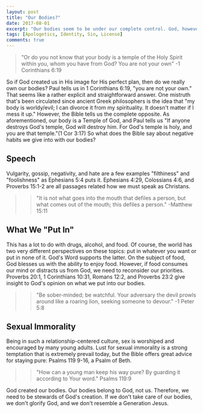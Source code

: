 ```yaml
---
layout: post
title: "Our Bodies?"
date: 2017-08-01
excerpt: "Our bodies seem to be under our complete control. God, however, is the creator. Should He have a say in how we use out bodies?"
tags: [Apologetics, Identity, Sin, License]
comments: true
---
```


> "Or do you not know that your body is a temple of the Holy Spirit within you, whom you have from God? You are not your own" 
> -1 Corinthians 6:19

So if God created us in His image for His perfect plan, then do we really own our bodies? Paul tells us in 1 Corinthians 6:19, "you are not your own." That seems like a rather explicit and straightforward answer. One mistruth that's been circulated since ancient Greek philosophers is the idea that "my body is worldy/evil; I can divorce it from my spirituality. It doesn't matter if I mess it up." However, the Bible tells us the complete opposite. As aforementioned, our body is a Temple of God, and Paul tells us "If anyone destroys God's temple, God will destroy him. For God's temple is holy, and you are that temple."(1 Cor 3:17) So what does the Bible say about negative habits we give into with our bodies?

## Speech

Vulgarity, gossip, negativity, and hate are a few examples "filthiness" and "foolishness" as Ephesians 5:4 puts it. Ephesians 4:29, Colossians 4:6, and Proverbs 15:1-2 are all passages related how we must speak as Christans.

>> "It is not what goes into the mouth that defiles a person, but what comes out of the mouth; this defiles a person."
>> -Matthew 15:11

## What We "Put In"

This has a lot to do with drugs, alcohol, and food. Of course, the world has two very different perspectives on these topics: put in whatever you want or put in none of it. God's Word supports the latter. On the subject of food, God blesses us with the ability to enjoy food. However, if food consumes our mind or distracts us from God, we need to reconsider our priorities. Proverbs 20:1, 1 Corinthians 10:31, Romans 12:2, and Proverbs 23:2 give insight to God's opinion on what we put into our bodies.

>> "Be sober-minded; be watchful. Your adversary the devil prowls around like a roaring lion, seeking someone to devour."
>> -1 Peter 5:8

## Sexual Immorality

Being in such a relationship-centered culture, sex is worshiped and encouraged by many young adults. Lust for sexual immorality is a strong temptation that is extremely prevail today, but the Bible offers great advice for staying pure: Psalms 119 9-16, a Psalm of Beth.

>> "How can a young man keep his way pure? By guarding it according to Your word."
>> Psalms 119:9

God created our bodies. Our bodies belong to God, not us. Therefore, we need to be stewards of God's creation. If we don't take care of our bodies, we don't glorify God, and we don't resemble a Generation Jesus.